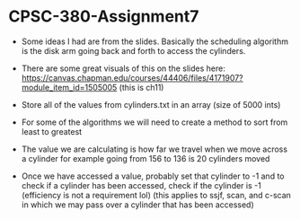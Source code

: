 # CPSC-380-Assignment7
 
 * Some ideas I had are from the slides. Basically the scheduling algorithm is the disk arm going back and forth to access the cylinders. 

 * There are some great visuals of this on the slides here: https://canvas.chapman.edu/courses/44406/files/4171907?module_item_id=1505005 (this is ch11)

* Store all of the values from cylinders.txt in an array (size of 5000 ints)
* For some of the algorithms we will need to create a method to sort from least to greatest
* The value we are calculating is how far we travel when we move across a cylinder for example going from 156 to 136 is 20 cylinders moved
* Once we have accessed a value, probably set that cylinder to -1 and to check if a cylinder has been accessed, check if the cylinder is -1 (efficiency is not a requirement lol) (this applies to ssjf, scan, and c-scan in which we may pass over a cylinder that has been accessed)